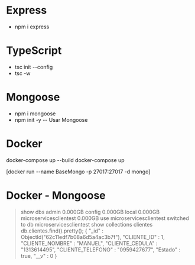 # Express

-   npm i express
# TypeScript

- tsc init --config
- tsc -w
# Mongoose
-   npm i mongoose
-   npm init -y      -- Usar Mongoose

# Docker

docker-compose up --build
docker-compose up

 [docker run --name BaseMongo -p 27017:27017 -d mongo]

 # Docker - Mongoose
> show dbs
admin                   0.000GB
config                  0.000GB
local                   0.000GB
microservicesclientest  0.000GB
> use microservicesclientest
switched to db microservicesclientest
> show collections
clientes
> db.clientes.find().pretty();
{
        "_id" : ObjectId("62c11edf7b08a6d5a4ac3b7f"),
        "CLIENTE_ID" : 1,
        "CLIENTE_NOMBRE" : "MANUEL",
        "CLIENTE_CEDULA" : "1313614495",
        "CLIENTE_TELEFONO" : "0959427677",
        "Estado" : true,
        "__v" : 0
}
>


